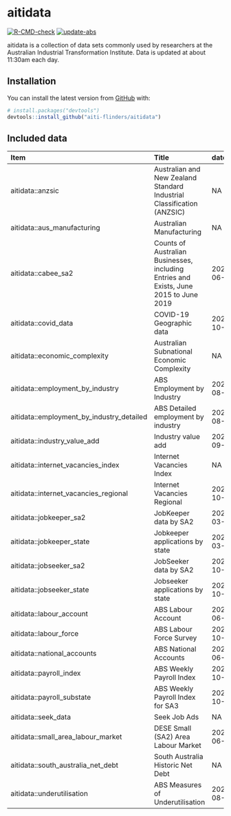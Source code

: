 
<!-- README.md is generated from README.Rmd. Please edit that file -->

# aitidata

<!-- badges: start -->

[![R-CMD-check](https://github.com/aiti-flinders/aitidata/actions/workflows/R-CMD-check.yaml/badge.svg)](https://github.com/aiti-flinders/aitidata/actions/workflows/R-CMD-check.yaml)
[![update-abs](https://github.com/aiti-flinders/aitidata/workflows/update-abs/badge.svg)](https://github.com/aiti-flinders/aitidata/actions)
<!-- badges: end -->

aitidata is a collection of data sets commonly used by researchers at
the Australian Industrial Transformation Institute. Data is updated at
about 11:30am each day.

## Installation

You can install the latest version from [GitHub](https://github.com/)
with:

``` r
# install.packages("devtools")
devtools::install_github("aiti-flinders/aitidata")
```

## Included data

| Item                                         | Title                                                                                 | date       |
|:---------------------------------------------|:--------------------------------------------------------------------------------------|:-----------|
| aitidata::anzsic                             | Australian and New Zealand Standard Industrial Classification (ANZSIC)                | NA         |
| aitidata::aus\_manufacturing                 | Australian Manufacturing                                                              | NA         |
| aitidata::cabee\_sa2                         | Counts of Australian Businesses, including Entries and Exists, June 2015 to June 2019 | 2020-06-01 |
| aitidata::covid\_data                        | COVID-19 Geographic data                                                              | 2021-10-01 |
| aitidata::economic\_complexity               | Australian Subnational Economic Complexity                                            | NA         |
| aitidata::employment\_by\_industry           | ABS Employment by Industry                                                            | 2021-08-01 |
| aitidata::employment\_by\_industry\_detailed | ABS Detailed employment by industry                                                   | 2021-08-01 |
| aitidata::industry\_value\_add               | Industry value add                                                                    | 2020-09-01 |
| aitidata::internet\_vacancies\_index         | Internet Vacancies Index                                                              | NA         |
| aitidata::internet\_vacancies\_regional      | Internet Vacancies Regional                                                           | 2021-10-01 |
| aitidata::jobkeeper\_sa2                     | JobKeeper data by SA2                                                                 | 2021-03-01 |
| aitidata::jobkeeper\_state                   | Jobkeeper applications by state                                                       | 2021-03-01 |
| aitidata::jobseeker\_sa2                     | JobSeeker data by SA2                                                                 | 2021-10-01 |
| aitidata::jobseeker\_state                   | Jobseeker applications by state                                                       | 2021-10-01 |
| aitidata::labour\_account                    | ABS Labour Account                                                                    | 2021-06-01 |
| aitidata::labour\_force                      | ABS Labour Force Survey                                                               | 2021-10-01 |
| aitidata::national\_accounts                 | ABS National Accounts                                                                 | 2021-06-01 |
| aitidata::payroll\_index                     | ABS Weekly Payroll Index                                                              | 2021-10-16 |
| aitidata::payroll\_substate                  | ABS Weekly Payroll Index for SA3                                                      | 2021-10-16 |
| aitidata::seek\_data                         | Seek Job Ads                                                                          | NA         |
| aitidata::small\_area\_labour\_market        | DESE Small (SA2) Area Labour Market                                                   | 2021-06-01 |
| aitidata::south\_australia\_net\_debt        | South Australia Historic Net Debt                                                     | NA         |
| aitidata::underutilisation                   | ABS Measures of Underutilisation                                                      | 2021-08-01 |
